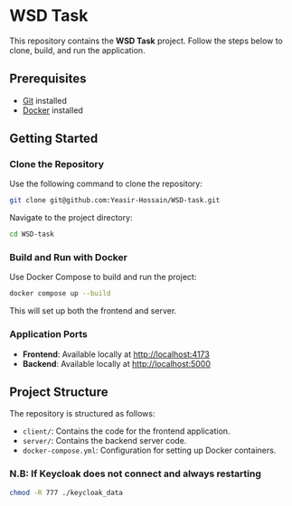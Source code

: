 # WSD Task

This repository contains the **WSD Task** project. Follow the steps below to clone, build, and run the application.

## Prerequisites

- [Git](https://git-scm.com/) installed
- [Docker](https://www.docker.com/) installed

## Getting Started

### Clone the Repository

Use the following command to clone the repository:

```bash
git clone git@github.com:Yeasir-Hossain/WSD-task.git
```

Navigate to the project directory:

```bash
cd WSD-task
```

### Build and Run with Docker

Use Docker Compose to build and run the project:

```bash
docker compose up --build
```

This will set up both the frontend and server.

### Application Ports

- **Frontend**: Available locally at [http://localhost:4173](http://localhost:4173)
- **Backend**: Available locally at [http://localhost:5000](http://localhost:5000)

## Project Structure

The repository is structured as follows:

- `client/`: Contains the code for the frontend application.
- `server/`: Contains the backend server code.
- `docker-compose.yml`: Configuration for setting up Docker containers.

### N.B: If Keycloak does not connect and always restarting
```bash
chmod -R 777 ./keycloak_data
```